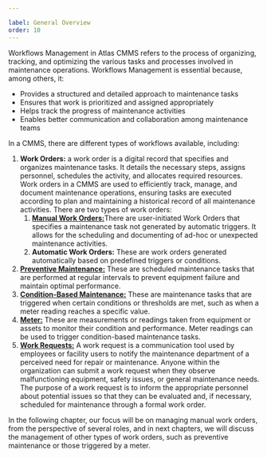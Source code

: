 ```yaml
---

label: General Overview
order: 10
---
```

Workflows Management in Atlas CMMS refers to the process of organizing, tracking, and optimizing the various tasks and processes involved in maintenance operations. Workflows Management is essential because, among others, it:

- Provides a structured and detailed approach to maintenance tasks
- Ensures that work is prioritized and assigned appropriately
- Helps track the progress of maintenance activities
- Enables better communication and collaboration among maintenance teams

In a CMMS, there are different types of workflows available, including:

1. __Work Orders:__ a work order is a digital record that specifies and organizes maintenance tasks. It details the necessary steps, assigns personnel, schedules the activity, and allocates required resources. Work orders in a CMMS are used to efficiently track, manage, and document maintenance operations, ensuring tasks are executed according to plan and maintaining a historical record of all maintenance activities. There are two types of work orders:
    1. [__Manual Work Orders:__](./work-order/managing-manual-work-orders.md)There are user\-initiated Work Orders that specifies a maintenance task not generated by automatic triggers. It allows for the scheduling and documenting of ad\-hoc or unexpected maintenance activities.
    2. __Automatic Work Orders:__ These are work orders generated automatically based on predefined triggers or conditions.
2. [__Preventive Maintenance:__](./preventive-maintenance-pm/managing-pm.md) These are scheduled maintenance tasks that are performed at regular intervals to prevent equipment failure and maintain optimal performance.
3. [__Condition\-Based Maintenance:__](./meters/managing-meters.md) These are maintenance tasks that are triggered when certain conditions or thresholds are met, such as when a meter reading reaches a specific value.
4. [__Meter:__](./meters/managing-meters.md) These are measurements or readings taken from equipment or assets to monitor their condition and performance. Meter readings can be used to trigger condition\-based maintenance tasks.
5. [__Work Requests:__](./work-requests/introduction.md) A work request is a communication tool used by employees or facility users to notify the maintenance department of a perceived need for repair or maintenance. Anyone within the organization can submit a work request when they observe malfunctioning equipment, safety issues, or general maintenance needs. The purpose of a work request is to inform the appropriate personnel about potential issues so that they can be evaluated and, if necessary, scheduled for maintenance through a formal work order.

In the following chapter, our focus will be on managing manual work orders, from the perspective of several roles, and in next chapters, we will discuss the management of other types of work orders, such as preventive maintenance or those triggered by a meter.
